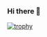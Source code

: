 ### Hi there 👋
[![trophy](https://github-profile-trophy.vercel.app/?username=iwagoro&theme=oldie&column=7
)](https://github.com/ryo-ma/github-profile-trophy)
